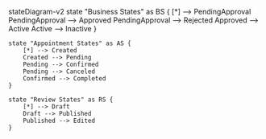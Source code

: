stateDiagram-v2
    state "Business States" as BS {
        [*] --> PendingApproval
        PendingApproval --> Approved
        PendingApproval --> Rejected
        Approved --> Active
        Active --> Inactive
    }

    state "Appointment States" as AS {
        [*] --> Created
        Created --> Pending
        Pending --> Confirmed
        Pending --> Canceled
        Confirmed --> Completed
    }

    state "Review States" as RS {
        [*] --> Draft
        Draft --> Published
        Published --> Edited
    }